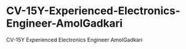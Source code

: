 # CV-15Y-Experienced-Electronics-Engineer-AmolGadkari
CV-15Y Experienced Electronics Engineer AmolGadkari
